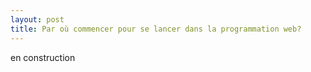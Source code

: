 ```yaml
---
layout: post
title: Par où commencer pour se lancer dans la programmation web?
---
```


en construction